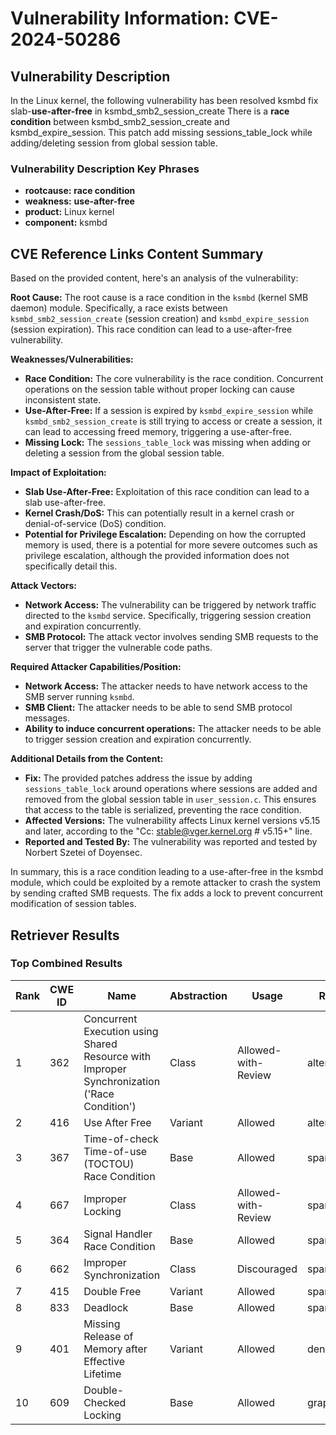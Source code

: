 # Vulnerability Information: CVE-2024-50286

## Vulnerability Description
In the Linux kernel, the following vulnerability has been resolved ksmbd fix slab-**use-after-free** in ksmbd_smb2_session_create There is a **race condition** between ksmbd_smb2_session_create and ksmbd_expire_session. This patch add missing sessions_table_lock while adding/deleting session from global session table.

### Vulnerability Description Key Phrases
- **rootcause:** **race condition**
- **weakness:** **use-after-free**
- **product:** Linux kernel
- **component:** ksmbd

## CVE Reference Links Content Summary
Based on the provided content, here's an analysis of the vulnerability:

**Root Cause:**
The root cause is a race condition in the `ksmbd` (kernel SMB daemon) module. Specifically, a race exists between `ksmbd_smb2_session_create` (session creation) and `ksmbd_expire_session` (session expiration). This race condition can lead to a use-after-free vulnerability.

**Weaknesses/Vulnerabilities:**
- **Race Condition:** The core vulnerability is the race condition. Concurrent operations on the session table without proper locking can cause inconsistent state.
- **Use-After-Free:** If a session is expired by `ksmbd_expire_session` while `ksmbd_smb2_session_create` is still trying to access or create a session, it can lead to accessing freed memory, triggering a use-after-free.
- **Missing Lock:** The `sessions_table_lock` was missing when adding or deleting a session from the global session table.

**Impact of Exploitation:**
- **Slab Use-After-Free:** Exploitation of this race condition can lead to a slab use-after-free.
- **Kernel Crash/DoS:** This can potentially result in a kernel crash or denial-of-service (DoS) condition.
- **Potential for Privilege Escalation:** Depending on how the corrupted memory is used, there is a potential for more severe outcomes such as privilege escalation, although the provided information does not specifically detail this.

**Attack Vectors:**
- **Network Access:** The vulnerability can be triggered by network traffic directed to the `ksmbd` service. Specifically, triggering session creation and expiration concurrently.
- **SMB Protocol:** The attack vector involves sending SMB requests to the server that trigger the vulnerable code paths.

**Required Attacker Capabilities/Position:**
- **Network Access:** The attacker needs to have network access to the SMB server running `ksmbd`.
- **SMB Client:** The attacker needs to be able to send SMB protocol messages.
- **Ability to induce concurrent operations:** The attacker needs to be able to trigger session creation and expiration concurrently.

**Additional Details from the Content:**
- **Fix:** The provided patches address the issue by adding `sessions_table_lock` around operations where sessions are added and removed from the global session table in `user_session.c`. This ensures that access to the table is serialized, preventing the race condition.
- **Affected Versions:** The vulnerability affects Linux kernel versions v5.15 and later, according to the "Cc: stable@vger.kernel.org # v5.15+" line.
- **Reported and Tested By:** The vulnerability was reported and tested by Norbert Szetei of Doyensec.

In summary, this is a race condition leading to a use-after-free in the ksmbd module, which could be exploited by a remote attacker to crash the system by sending crafted SMB requests. The fix adds a lock to prevent concurrent modification of session tables.

## Retriever Results

### Top Combined Results

| Rank | CWE ID | Name | Abstraction | Usage  | Retrievers | Individual Scores |
|------|--------|------|-------------|-------|------------|-------------------|
| 1 | 362 | Concurrent Execution using Shared Resource with Improper Synchronization ('Race Condition') | Class | Allowed-with-Review | alternate_terms | 1.000 |
| 2 | 416 | Use After Free | Variant | Allowed | alternate_terms | 1.000 |
| 3 | 367 | Time-of-check Time-of-use (TOCTOU) Race Condition | Base | Allowed | sparse | 0.240 |
| 4 | 667 | Improper Locking | Class | Allowed-with-Review | sparse | 0.239 |
| 5 | 364 | Signal Handler Race Condition | Base | Allowed | sparse | 0.224 |
| 6 | 662 | Improper Synchronization | Class | Discouraged | sparse | 0.208 |
| 7 | 415 | Double Free | Variant | Allowed | sparse | 0.194 |
| 8 | 833 | Deadlock | Base | Allowed | sparse | 0.188 |
| 9 | 401 | Missing Release of Memory after Effective Lifetime | Variant | Allowed | dense | 0.531 |
| 10 | 609 | Double-Checked Locking | Base | Allowed | graph | 0.003 |


